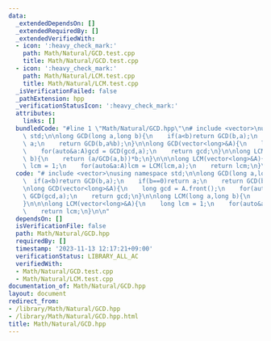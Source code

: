```yaml
---
data:
  _extendedDependsOn: []
  _extendedRequiredBy: []
  _extendedVerifiedWith:
  - icon: ':heavy_check_mark:'
    path: Math/Natural/GCD.test.cpp
    title: Math/Natural/GCD.test.cpp
  - icon: ':heavy_check_mark:'
    path: Math/Natural/LCM.test.cpp
    title: Math/Natural/LCM.test.cpp
  _isVerificationFailed: false
  _pathExtension: hpp
  _verificationStatusIcon: ':heavy_check_mark:'
  attributes:
    links: []
  bundledCode: "#line 1 \"Math/Natural/GCD.hpp\"\n# include <vector>\nusing namespace\
    \ std;\n\nlong GCD(long a,long b){\n    if(a<b)return GCD(b,a);\n    if(b==0)return\
    \ a;\n    return GCD(b,a%b);\n}\n\nlong GCD(vector<long>&A){\n    long gcd = A.front();\n\
    \    for(auto&a:A)gcd = GCD(gcd,a);\n    return gcd;\n}\n\nlong LCM(long a,long\
    \ b){\n    return (a/GCD(a,b))*b;\n}\n\n\nlong LCM(vector<long>&A){\n    long\
    \ lcm = 1;\n    for(auto&a:A)lcm = LCM(lcm,a);\n    return lcm;\n}\n\n"
  code: "# include <vector>\nusing namespace std;\n\nlong GCD(long a,long b){\n  \
    \  if(a<b)return GCD(b,a);\n    if(b==0)return a;\n    return GCD(b,a%b);\n}\n\
    \nlong GCD(vector<long>&A){\n    long gcd = A.front();\n    for(auto&a:A)gcd =\
    \ GCD(gcd,a);\n    return gcd;\n}\n\nlong LCM(long a,long b){\n    return (a/GCD(a,b))*b;\n\
    }\n\n\nlong LCM(vector<long>&A){\n    long lcm = 1;\n    for(auto&a:A)lcm = LCM(lcm,a);\n\
    \    return lcm;\n}\n\n"
  dependsOn: []
  isVerificationFile: false
  path: Math/Natural/GCD.hpp
  requiredBy: []
  timestamp: '2023-11-13 12:17:21+09:00'
  verificationStatus: LIBRARY_ALL_AC
  verifiedWith:
  - Math/Natural/GCD.test.cpp
  - Math/Natural/LCM.test.cpp
documentation_of: Math/Natural/GCD.hpp
layout: document
redirect_from:
- /library/Math/Natural/GCD.hpp
- /library/Math/Natural/GCD.hpp.html
title: Math/Natural/GCD.hpp
---
```

